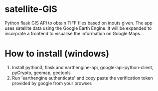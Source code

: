# satellite-GIS
Python flask GIS API to obtain TIFF files based on inputs given. The app uses satellite data using the Google Earth Engine. It will be expanded to incorprate a frontend to visualise the information on Google Maps.

# How to install (windows)
1. Install python3, flask and earthengine-api,  google-api-python-client, pyCrypto, geemap, geetools
2. Run 'earthengine authenticate' and copy paste the verification token provided by google from your browser.
